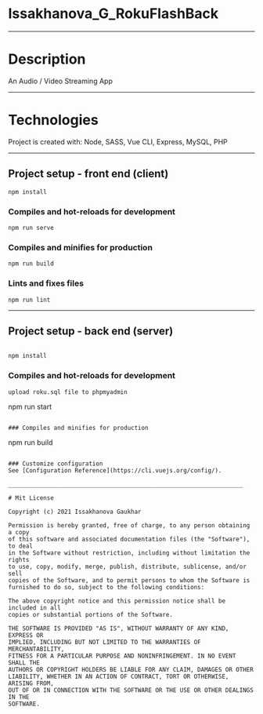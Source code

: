 # Issakhanova_G_RokuFlashBack

___________________________________________________________________

# Description
An Audio / Video Streaming App

___________________________________________________________________

# Technologies
Project is created with:
Node, SASS, Vue CLI, Express, MySQL, PHP

___________________________________________________________________

## Project setup - front end (client)
```
npm install
```

### Compiles and hot-reloads for development
```
npm run serve
```

### Compiles and minifies for production
```
npm run build
```

### Lints and fixes files
```
npm run lint
```

___________________________________________________________________

## Project setup - back end (server)
```

npm install
```

### Compiles and hot-reloads for development
```
upload roku.sql file to phpmyadmin
```
npm run start
```

### Compiles and minifies for production
```
npm run build
```

### Customize configuration
See [Configuration Reference](https://cli.vuejs.org/config/).

___________________________________________________________________

# Mit License

Copyright (c) 2021 Issakhanova Gaukhar

Permission is hereby granted, free of charge, to any person obtaining a copy
of this software and associated documentation files (the "Software"), to deal
in the Software without restriction, including without limitation the rights
to use, copy, modify, merge, publish, distribute, sublicense, and/or sell
copies of the Software, and to permit persons to whom the Software is
furnished to do so, subject to the following conditions:

The above copyright notice and this permission notice shall be included in all
copies or substantial portions of the Software.

THE SOFTWARE IS PROVIDED "AS IS", WITHOUT WARRANTY OF ANY KIND, EXPRESS OR
IMPLIED, INCLUDING BUT NOT LIMITED TO THE WARRANTIES OF MERCHANTABILITY,
FITNESS FOR A PARTICULAR PURPOSE AND NONINFRINGEMENT. IN NO EVENT SHALL THE
AUTHORS OR COPYRIGHT HOLDERS BE LIABLE FOR ANY CLAIM, DAMAGES OR OTHER
LIABILITY, WHETHER IN AN ACTION OF CONTRACT, TORT OR OTHERWISE, ARISING FROM,
OUT OF OR IN CONNECTION WITH THE SOFTWARE OR THE USE OR OTHER DEALINGS IN THE
SOFTWARE.
